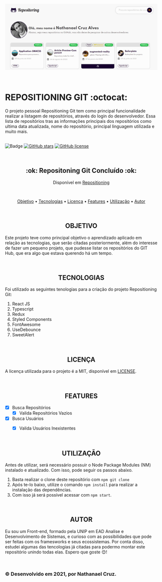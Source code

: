 ![Home Repositioning GIT](https://raw.githubusercontent.com/NathanaelCruz/images_resource_projects/master/Images/repositioningGit.jpg)

&nbsp;  
# REPOSITIONING GIT :octocat:

O projeto pessoal Repositioning Git tem como principal funcionalidade realizar a listagem de repositórios, através do login do desenvolvedor. Essa lista de repositórios tras as informações principais dos repositórios como ultima data atualizada, nome do repositório, principal linguagem utilizada e muito mais.
 
&nbsp;  
![Badge](https://img.shields.io/static/v1?label=Repositioning&message=GIT&color=140f2d&style=for-the-badge&logo=React&logoColor=ffffff) 
[![GitHub stars](https://img.shields.io/github/stars/NathanaelCruz/repositoring-git?color=f49d37&label=Estrelas&logo=Apache%20Spark&logoColor=f49d37&style=for-the-badge)](https://github.com/NathanaelCruz/repositoring-git/stargazers)
[![GitHub license](https://img.shields.io/github/license/NathanaelCruz/repositoring-git?color=f49d37&label=Licen%C3%A7a&logo=BookStack&logoColor=f49d37&style=for-the-badge)](https://github.com/NathanaelCruz/repositoring-git)

&nbsp;  
<h2 align="center"> 
	:ok:  Repositoning Git Concluído  :ok:
</h2>
<p align="center">
Disponível em <a href="https://repositoring-git.vercel.app/" target="_blank">Repositioning</a></p>

&nbsp;  
<p align="center">
 <a href="#objetivo">Objetivo</a> •
 <a href="#tecnologias">Tecnologias</a> • 
 <a href="#licenc-a">Licença</a> • 
 <a href="#feature">Features</a> • 
 <a href="#utilizacao">Utilização</a> • 
 <a href="#autor">Autor</a>
</p>

&nbsp;  
<h2 id="objetivo" align="center">OBJETIVO</h2>
Este projeto teve como principal objetivo o aprendizado aplicado em relação as tecnologias, que serão citadas posteriormente, além do interesse de fazer um pequeno projeto, que pudesse listar os repositórios do GIT Hub, que era algo que estava querendo há um tempo.

&nbsp;  
<h2 id="tecnologias" align="center">TECNOLOGIAS</h2>
Foi utilizado as seguintes tenologias para a criação do projeto Repositioning Git:

1. React JS
1. Typescript
1. Redux
1. Styled Components
1. FontAwesome
1. UseDebounce
1. SweetAlert

&nbsp;  
<h2 id="licenc-a" align="center">LICENÇA</h2>
A licença utilizada para o projeto é a MIT, disponível em <a href="https://github.com/NathanaelCruz/repositoring-git/blob/main/LICENSE">LICENSE</a>.

&nbsp; 
<h2 id="feature" align="center">FEATURES</h2>

- [x] Busca Repositórios
  - [x] Valida Repositórios Vazios
- [x] Busca Usuários
  - [x] Valida Usuários Inexistentes


&nbsp;  
<h2 id="utilizacao" align="center">UTILIZAÇÃO</h2>
Antes de utilizar, será necessário possuir o Node Package Modules (NM) instalado e atualizado. Com isso, pode seguir os passos abaixo.

1. Basta realizar o clone deste repositório com `npm git clone`
1. Após te-lo baixo, utilize o comando `npm install` para realizar a instalação das dependências.
1. Com isso já será possível acessar com `npm start`.

&nbsp;  
<h2 id="autor" align="center">AUTOR</h2>
Eu sou um Front-end, formado pela UNIP em EAD Analise e Desenvolvimento de Sistemas, e curioso com as possibilidades que pode ser feitas com os framesworks e seus ecossistemas.
Por conta disso, estudei algumas das tencologias já citadas para podermo montar este repositório unindo todas elas. Espero que goste 😊!

&nbsp; 
### &copy; Desenvolvido em 2021, por Nathanael Cruz.
